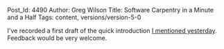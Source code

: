 Post_Id: 4490
Author: Greg Wilson
Title: Software Carpentry in a Minute and a Half
Tags: content, versions/version-5-0

<p>I've recorded a first draft of the quick introduction <a href="{{root_path}}/blog/2012/02/re-doing-the-three-minute-pitch.html">I mentioned yesterday</a>. Feedback would be very welcome.</p>

